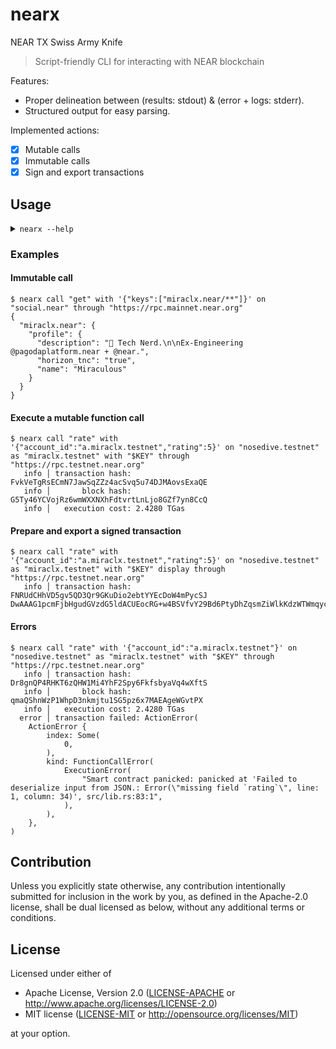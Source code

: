 # nearx

NEAR TX Swiss Army Knife

> Script-friendly CLI for interacting with NEAR blockchain

Features:

- Proper delineation between (results: stdout) & (error + logs: stderr).
- Structured output for easy parsing.

Implemented actions:

- [x] Mutable calls
- [x] Immutable calls
- [x] Sign and export transactions

## Usage

<details>

<summary> <code>nearx --help</code> </summary>

```console
NEAR TX Swiss Army Knife

Usage: nearx <COMMAND>

Commands:
  call  Calls a method on a contract
  help  Print this message or the help of the given subcommand(s)

Options:
  -h, --help     Print help
  -V, --version  Print version

Hint:
  nearx call METHOD [with '{}'] on CONTRACT [as ACCOUNT with SECRET [gas GAS] [deposit DEPOSIT] [display]] through RPC_URL [with TOKEN]

Examples:
  # Immutably call `add(1, 2)` on `adder.testnet`
  $ nearx call "add" with "[1, 2]" on "adder.testnet" through "https://rpc.testnet.near.org"

  # Mutably call `addGreeting("Hello, World!")` on `greeter.testnet` as `bob.testnet` with `300TGas` and no deposit.
  $ nearx call "addGreeting" with '["Hello World"]' on "greeter.testnet" as "bob.testnet" with "ed25519:52CwWhWHzgaSZRx..bMFSyXn9hao4YNXuz" through "https://rpc.testnet.near.org"

  # Authenticated, immutable call to `add(1, 2)` on `adder.testnet` as `carol.testnet`
  $ nearx call "add" with "[1, 2]" on "adder.testnet" through "https://rpc.testnet.near.org" with "5a28cd2041c1780f5d64fa6dca4b22bd"

  # Read `NEAR_RPC_URL` and `NEAR_RPC_API_KEY` from the environment
  $ nearx call "add" with "[1, 2]" on "adder.testnet"

  # Display a transaction that calls `addGreeting("Hello, World!")` on `greeter.testnet` as `derek.testnet` with `100 TGas` and `5 Ⓝ` deposit.
  $ nearx call "addGreeting" with '["Hello World"]' on "greeter.testnet" as "derek.testnet" with "ed25519:52CwWhWHzgaSZRx..bMFSyXn9hao4YNXuz" gas "100Tgas" deposit "5N" display
```

</details>

### Examples

#### Immutable call

```console
$ nearx call "get" with '{"keys":["miraclx.near/**"]}' on "social.near" through "https://rpc.mainnet.near.org"
{
  "miraclx.near": {
    "profile": {
      "description": "🦀 Tech Nerd.\n\nEx-Engineering @pagodaplatform.near + @near.",
      "horizon_tnc": "true",
      "name": "Miraculous"
    }
  }
}
```

#### Execute a mutable function call

```console
$ nearx call "rate" with '{"account_id":"a.miraclx.testnet","rating":5}' on "nosedive.testnet" as "miraclx.testnet" with "$KEY" through "https://rpc.testnet.near.org"
   info │ transaction hash: FvkVeTgRsECmN7JawSqZZz4acSvq5u74DJMAovsExaQE
   info │       block hash: G5Ty46YCVojRz6wmWXXNXhFdtvrtLnLjo8GZf7yn8CcQ
   info │   execution cost: 2.4280 TGas

```

#### Prepare and export a signed transaction

```console
$ nearx call "rate" with '{"account_id":"a.miraclx.testnet","rating":5}' on "nosedive.testnet" as "miraclx.testnet" with "$KEY" display through "https://rpc.testnet.near.org"
   info │ transaction hash: FNRUdCHhVD5gv5QD3Qr9GKuDio2ebtYYEcDoW4mPycSJ
DwAAAG1pcmFjbHgudGVzdG5ldACUEocRG+w4BSVfvY29Bd6PtyDhZqsmZiWlkKdzWTWmqyc+HQnCQgAAEAAAAG5vc2VkaXZlLnRlc3RuZXSKW5lagbERyoCbxmf3HbThkMcqxHcb+FCOWynY2XptNAEAAAACBAAAAHJhdGUtAAAAeyJhY2NvdW50X2lkIjoiYS5taXJhY2x4LnRlc3RuZXQiLCJyYXRpbmciOjV9AMBuMdkQAQAAAAAAAAAAAAAAAAAAAAAAAPAnfaaeCrNnMX32mVeizLLsonqQW94lxF+XpzC2dVOLtacqrVabea58agY/O9wranWZqsLoBTNs2QM8oR7h8Q0=
```

#### Errors

```console
$ nearx call "rate" with '{"account_id":"a.miraclx.testnet"}' on "nosedive.testnet" as "miraclx.testnet" with "$KEY" through "https://rpc.testnet.near.org"
   info │ transaction hash: Dr8gnQP4RHKT6zQHW1Mi4YhF2Spy6FkfsbyaVq4wXftS
   info │       block hash: qmaQShnWzP1WhpD3nkmjtu1SG5pz6x7MAEAgeWGvtPX
   info │   execution cost: 2.4280 TGas
  error │ transaction failed: ActionError(
    ActionError {
        index: Some(
            0,
        ),
        kind: FunctionCallError(
            ExecutionError(
                "Smart contract panicked: panicked at 'Failed to deserialize input from JSON.: Error(\"missing field `rating`\", line: 1, column: 34)', src/lib.rs:83:1",
            ),
        ),
    },
)
```

## Contribution

Unless you explicitly state otherwise, any contribution intentionally submitted
for inclusion in the work by you, as defined in the Apache-2.0 license, shall be
dual licensed as below, without any additional terms or conditions.

## License

Licensed under either of

- Apache License, Version 2.0
   ([LICENSE-APACHE](LICENSE-APACHE) or <http://www.apache.org/licenses/LICENSE-2.0>)
- MIT license
   ([LICENSE-MIT](LICENSE-MIT) or <http://opensource.org/licenses/MIT>)

at your option.
